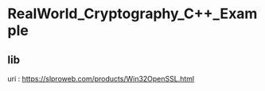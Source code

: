 # RealWorld_Cryptography_C++_Example
## lib
  uri : https://slproweb.com/products/Win32OpenSSL.html
